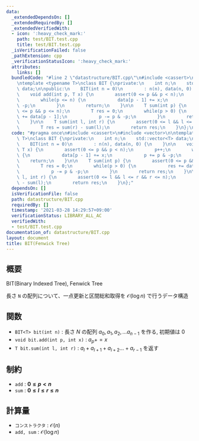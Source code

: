 ```yaml
---
data:
  _extendedDependsOn: []
  _extendedRequiredBy: []
  _extendedVerifiedWith:
  - icon: ':heavy_check_mark:'
    path: test/BIT.test.cpp
    title: test/BIT.test.cpp
  _isVerificationFailed: false
  _pathExtension: cpp
  _verificationStatusIcon: ':heavy_check_mark:'
  attributes:
    links: []
  bundledCode: "#line 2 \"datastructure/BIT.cpp\"\n#include <cassert>\n#include <vector>\n\
    \ntemplate <typename T>\nclass BIT {\nprivate:\n    int n;\n    std::vector<T>\
    \ data;\n\npublic:\n    BIT(int n = 0)\n        : n(n), data(n, 0) {\n    }\n\n\
    \    void add(int p, T x) {\n        assert(0 <= p && p < n);\n        p++;\n\
    \        while(p <= n) {\n            data[p - 1] += x;\n            p += p &\
    \ -p;\n        }\n        return;\n    }\n\n    T sum(int p) {\n        assert(0\
    \ <= p && p <= n);\n        T res = 0;\n        while(p > 0) {\n            res\
    \ += data[p - 1];\n            p -= p & -p;\n        }\n        return res;\n\
    \    }\n\n    T sum(int l, int r) {\n        assert(0 <= l && l <= r && r <= n);\n\
    \        T res = sum(r) - sum(l);\n        return res;\n    }\n};\n"
  code: "#pragma once\n#include <cassert>\n#include <vector>\n\ntemplate <typename\
    \ T>\nclass BIT {\nprivate:\n    int n;\n    std::vector<T> data;\n\npublic:\n\
    \    BIT(int n = 0)\n        : n(n), data(n, 0) {\n    }\n\n    void add(int p,\
    \ T x) {\n        assert(0 <= p && p < n);\n        p++;\n        while(p <= n)\
    \ {\n            data[p - 1] += x;\n            p += p & -p;\n        }\n    \
    \    return;\n    }\n\n    T sum(int p) {\n        assert(0 <= p && p <= n);\n\
    \        T res = 0;\n        while(p > 0) {\n            res += data[p - 1];\n\
    \            p -= p & -p;\n        }\n        return res;\n    }\n\n    T sum(int\
    \ l, int r) {\n        assert(0 <= l && l <= r && r <= n);\n        T res = sum(r)\
    \ - sum(l);\n        return res;\n    }\n};"
  dependsOn: []
  isVerificationFile: false
  path: datastructure/BIT.cpp
  requiredBy: []
  timestamp: '2021-03-28 14:29:57+09:00'
  verificationStatus: LIBRARY_ALL_AC
  verifiedWith:
  - test/BIT.test.cpp
documentation_of: datastructure/BIT.cpp
layout: document
title: BIT(Fenwick Tree)
---
```


## 概要

BIT(Binary Indexed Tree), Fenwick Tree

長さ `N` の配列について、一点更新と区間総和取得を $\mathcal{O}(\log n)$ で行うデータ構造

## 関数
* `BIT<T> bit(int n)` : 長さ $N$ の配列 $a_0, a_1, a_2, \ldots a_{n-1}$ を作る, 初期値は $0$
* `void bit.add(int p, int x)` : $a_p += x$
* `T bit.sum(int l, int r)` : $a_l + a_{l + 1} + a_{l + 2} \ldots + a_{r - 1}$ を返す

## 制約
* `add` : **$0 \leq p < n$**
* `sum` : **$0 \leq l \leq r \leq n$**

## 計算量
* `コンストラクタ` : $\mathcal{O}(n)$
* `add, sum` : $\mathcal{O}(\log n)$